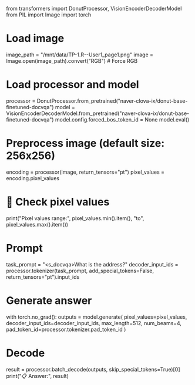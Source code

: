 from transformers import DonutProcessor, VisionEncoderDecoderModel
from PIL import Image
import torch

# Load image
image_path = "/mnt/data/TP-1.R--User1_page1.png"
image = Image.open(image_path).convert("RGB")  # Force RGB

# Load processor and model
processor = DonutProcessor.from_pretrained("naver-clova-ix/donut-base-finetuned-docvqa")
model = VisionEncoderDecoderModel.from_pretrained("naver-clova-ix/donut-base-finetuned-docvqa")
model.config.forced_bos_token_id = None
model.eval()

# Preprocess image (default size: 256x256)
encoding = processor(image, return_tensors="pt")
pixel_values = encoding.pixel_values

# 🧪 Check pixel values
print("Pixel values range:", pixel_values.min().item(), "to", pixel_values.max().item())

# Prompt
task_prompt = "<s_docvqa><question>What is the address?</question><image>"
decoder_input_ids = processor.tokenizer(task_prompt, add_special_tokens=False, return_tensors="pt").input_ids

# Generate answer
with torch.no_grad():
    outputs = model.generate(
        pixel_values=pixel_values,
        decoder_input_ids=decoder_input_ids,
        max_length=512,
        num_beams=4,
        pad_token_id=processor.tokenizer.pad_token_id
    )

# Decode
result = processor.batch_decode(outputs, skip_special_tokens=True)[0]
print("📋 Answer:", result)
